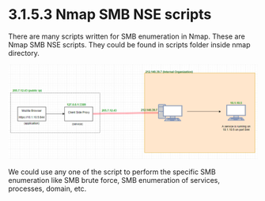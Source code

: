 # 3.1.5.3 Nmap SMB NSE scripts

There are many scripts written for SMB enumeration in Nmap. These are Nmap SMB NSE scripts. They could be found in scripts folder inside nmap directory.

![](../../../../.gitbook/assets/image%20%2825%29.png)

We could use any one of the script to perform the specific SMB enumeration like SMB brute force, SMB enumeration of services, processes, domain, etc.

